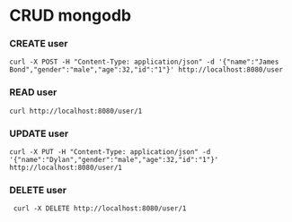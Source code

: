 # CRUD mongodb

### CREATE user
```
curl -X POST -H "Content-Type: application/json" -d '{"name":"James Bond","gender":"male","age":32,"id":"1"}' http://localhost:8080/user
```

### READ user
```
curl http://localhost:8080/user/1
```

### UPDATE user
```
curl -X PUT -H "Content-Type: application/json" -d '{"name":"Dylan","gender":"male","age":32,"id":"1"}' http://localhost:8080/user/1
```

### DELETE user
```
 curl -X DELETE http://localhost:8080/user/1
```